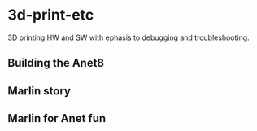 # 3d-print-etc

3D printing HW and SW with ephasis to debugging and troubleshooting.

## Building the Anet8

## Marlin story

## Marlin for Anet fun
